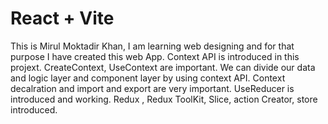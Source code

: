 # React + Vite
This is Mirul Moktadir Khan, I am learning web designing and for that purpose I have created this web App.
Context API is introduced in this projext. CreateContext, UseContext are important.
We can divide our data and logic layer and component layer by using context API.
Context decalration and import and export are very important.
UseReducer is introduced and working.
Redux , Redux ToolKit, Slice, action Creator, store introduced.